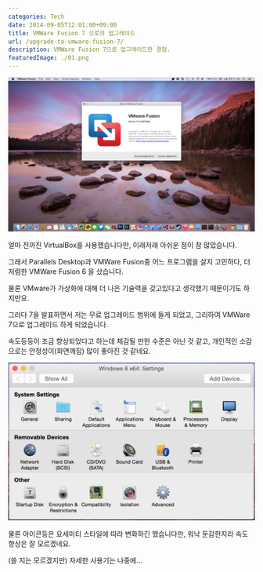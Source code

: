 ```yaml
---
categories: Tech
date: 2014-09-05T12:01:00+09:00
title: VMWare Fusion 7 으로의 업그레이드
url: /upgrade-to-vmware-fusion-7/
description: VMWare Fusion 7으로 업그레이드한 경험.
featuredImage: ./01.png
---
```


![VMWare Fusion 7](01.png)

얼마 전까진 VirtualBox를 사용했습니다만, 이래저래 아쉬운 점이 참 많았습니다.

그래서 Parallels Desktop과 VMWare Fusion중 어느 프로그램을 살지 고민하다, 더 저렴한 VMWare Fusion 6 을 샀습니다.

물론 VMware가 가상화에 대해 더 나은 기술력을 갖고있다고 생각했기 때문이기도 하지만요.

그러다 7을 발표하면서 저는 무료 업그레이드 범위에 들게 되었고, 그리하여 VMWare 7으로 업그레이드 하게 되었습니다.

속도등등이 조금 향상되었다고 하는데 체감될 만한 수준은 아닌 것 같고, 개인적인 소감으로는 안정성이(화면깨짐) 많이 좋아진 것 같네요.

![VMWare Fusion 7 제어판](02.png)

물론 아이콘등은 요세미티 스타일에 따라 변화하긴 했습니다만, 워낙 둔감한지라 속도 향상은 잘 모르겠네요.

(쓸 지는 모르겠지만) 자세한 사용기는 나중에...
